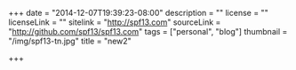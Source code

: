 +++
date = "2014-12-07T19:39:23-08:00"
description = ""
license = ""
licenseLink = ""
sitelink = "http://spf13.com"
sourceLink = "http://github.com/spf13/spf13.com"
tags = ["personal", "blog"]
thumbnail = "/img/spf13-tn.jpg"
title = "new2"

+++

